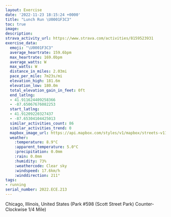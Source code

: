 ```yaml
---
layout: Exercise
date: '2022-11-23 18:15:24 +0000'
title: "Lunch Run \U0001F3C3"
toc: true
image:
description:
strava_activity_url: https://www.strava.com/activities/8159523931
exercise_data:
  emoji: "\U0001F3C3"
  average_heartrate: 159.6bpm
  max_heartrate: 169.0bpm
  average_watts: W
  max_watts: W
  distance_in_miles: 2.03mi
  pace_per_mile: 7m23s/mi
  elevation_high: 181.6m
  elevation_low: 180.0m
  total_elevation_gain_in_feet: 0ft
  end_latlng:
  - 41.911624409258366
  - -87.65067676082253
  start_latlng:
  - 41.91209220327437
  - -87.65304104425013
  similar_activities_count: 86
  similar_activities_trend: 0
  mapbox_image_url: https://api.mapbox.com/styles/v1/mapbox/streets-v11/static/path-5+787af2-1.0(g%7Bx~Flk~uOAkA%3FQDMPUp%40oA%7C%40oAn%40u%40Te%40OOGKG%5BCuNEuBGmI%40g%40Fy%40JSZYTMHCx%40DJR%40NA~%40DdC%40j%40DNLTHFHBZBx%40ERENKHMHYBm%40A_CE%5BU_%40QKICWAqAPMLGJGXAPFbD%40NHRRRRHrAKNEFGNUFQDg%40C%7B%40G%5Bc%40_BKKOC_%40Aq%40%40QFIFMV%3F%5EJvDN%5CRLLBtAIHCPMLSF_%40%3FYAgCEYGOOSc%40Ic%40Bq%40HUJIJIh%40L~DDLNPJFPB%60%40Er%40CPKNUFYB_%40CwCEWGKOOYGgACu%40BUGMKg%40DWAg%40%40I%40IHH%7CA%40dBHhCEtB%40%60%40AfAH%60I%3FnFBX),pin-s-s+e5b22e(-87.65127,41.91172),pin-s-f+89ae00(-87.64934999999997,41.910790000000006)/auto/800x800?access_token=pk.eyJ1Ijoiam9zaGJlY2ttYW4iLCJhIjoiY205eWR2aDd1MWZ6djJrbXc4a3M0bWZleiJ9.XiG9OWkNcZk2QzjJbxLB4A
  weather:
    :temperature: 8.9°C
    :apparent_temperature: 5.0°C
    :precipitation: 0.0mm
    :rain: 0.0mm
    :humidity: 73%
    :weathercode: Clear sky
    :windspeed: 17.6km/h
    :winddirection: 211°
tags:
- running
serial_number: 2022.ECE.213
---
```

Chicago, Illinois, United States (Park #598 (Scott Street Park) Counter-Clockwise 1/4 Mile)

